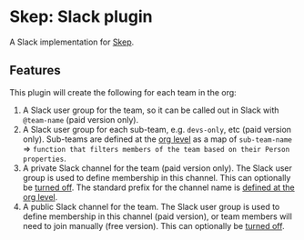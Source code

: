 # Skep: Slack plugin
A Slack implementation for [Skep](https://github.com/skeptools/skep-core).

## Features
This plugin will create the following for each team in the org:

1. A Slack user group for the team, so it can be called out in Slack with `@team-name` (paid version only).
2. A Slack user group for each sub-team, e.g. `devs-only`, etc (paid version only). Sub-teams are defined at the [org level](https://github.com/skeptools/skep-core/blob/main/src/organization.ts#L8) as a map of `sub-team-name` => `function that filters members of the team based on their Person properties`.
3. A private Slack channel for the team (paid version only). The Slack user group is used to define membership in this channel. This can optionally be [turned off](./src/team.ts#L8). The standard prefix for the channel name is [defined at the org level](./src/organization.ts#L5).
4. A public Slack channel for the team. The Slack user group is used to define membership in this channel (paid version), or team members will need to join manually (free version). This can optionally be [turned off](./src/team.ts#L9).
